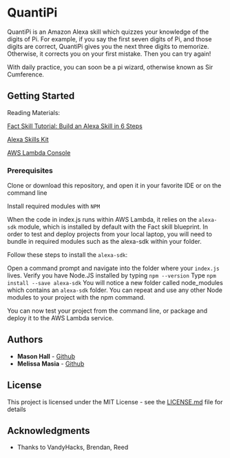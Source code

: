 # QuantiPi 

QuantiPi is an Amazon Alexa skill which quizzes your knowledge of the digits of Pi. For example, if you say the first seven digits of Pi, and those digits are correct, QuantiPi gives you the next three digits to memorize. Otherwise, it corrects you on your first mistake. Then you can try again!

With daily practice, you can soon be a pi wizard, otherwise known as Sir Cumference.

## Getting Started
Reading Materials:

[Fact Skill Tutorial: Build an Alexa Skill in 6 Steps](https://developer.amazon.com/alexa-skills-kit/tutorials/fact-skill-1?&sc_channel=SEM&sc_campaign=Fact-Skill&sc_detail=Branded&sc_segment=Echo-Dev&sc_publisher=Google&sc_country=WW&sc_medium=SEM_Fact-Skill_Branded_Echo-Dev_Google_WW_0007&sc_trackingcode=0007&gclid=Cj0KCQjwvabPBRD5ARIsAIwFXBmUWe2E9UwiN2qvml6qxJ1f_eNyCqsmiouks4Tpgug7QNV62pxT71YaAhu9EALw_wcB)

[Alexa Skills Kit](https://developer.amazon.com/alexa-skills-kit)

[AWS Lambda Console](https://console.aws.amazon.com/lambda/)

### Prerequisites

Clone or download this repository, and open it in your favorite IDE or on the command line

Install required modules with `NPM`

When the code in index.js runs within AWS Lambda, it relies on the `alexa-sdk` module, which is installed by default with the Fact skill blueprint. In order to test and deploy projects from your local laptop, you will need to bundle in required modules such as the alexa-sdk within your folder.

Follow these steps to install the `alexa-sdk`:

Open a command prompt and navigate into the folder where your `index.js` lives.
Verify you have Node.JS installed by typing `npm --version`
Type `npm install --save alexa-sdk`
You will notice a new folder called node_modules which contains an `alexa-sdk` folder.
You can repeat and use any other Node modules to your project with the npm command.

You can now test your project from the command line, or package and deploy it to the AWS Lambda service.

## Authors

* **Mason Hall** - [Github](https://github.com/fmhall)
* **Melissa Masia** - [Github](https://github.com/melissamasia)

## License

This project is licensed under the MIT License - see the [LICENSE.md](LICENSE.md) file for details

## Acknowledgments

* Thanks to VandyHacks, Brendan, Reed

